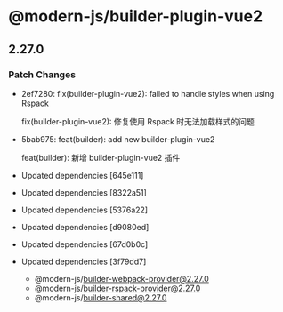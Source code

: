 # @modern-js/builder-plugin-vue2

## 2.27.0

### Patch Changes

- 2ef7280: fix(builder-plugin-vue2): failed to handle styles when using Rspack

  fix(builder-plugin-vue2): 修复使用 Rspack 时无法加载样式的问题

- 5bab975: feat(builder): add new builder-plugin-vue2

  feat(builder): 新增 builder-plugin-vue2 插件

- Updated dependencies [645e111]
- Updated dependencies [8322a51]
- Updated dependencies [5376a22]
- Updated dependencies [d9080ed]
- Updated dependencies [67d0b0c]
- Updated dependencies [3f79dd7]
  - @modern-js/builder-webpack-provider@2.27.0
  - @modern-js/builder-rspack-provider@2.27.0
  - @modern-js/builder-shared@2.27.0
